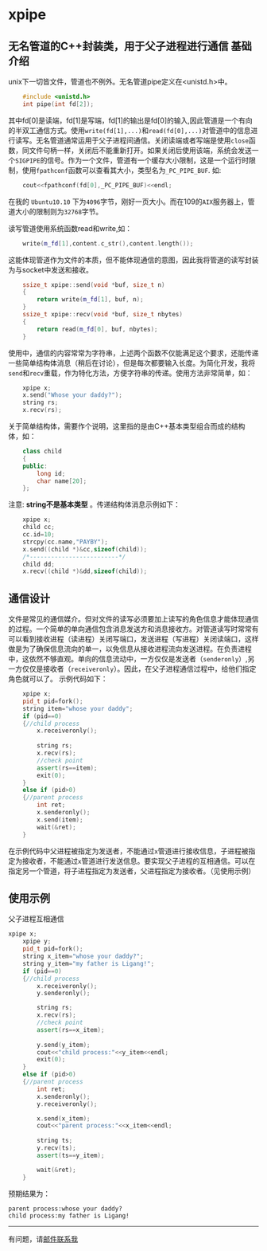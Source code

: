 xpipe
=====
**无名管道的C++封装类**，用于父子进程进行通信
基础介绍
-----



unix下一切皆文件，管道也不例外。无名管道pipe定义在<unistd.h>中。
```c++
	#include <unistd.h>
	int pipe(int fd[2]);
```
其中fd[0]是读端，fd[1]是写端，fd[1]的输出是fd[0]的输入,因此管道是一个有向的半双工通信方式。使用`write(fd[1],...)`和`read(fd[0],...)`对管道中的信息进行读写。无名管道通常运用于父子进程间通信。关闭读端或者写端是使用`close`函数，同文件句柄一样，关闭后不能重新打开。如果关闭后使用该端，系统会发送一个`SIGPIPE`的信号。作为一个文件，管道有一个缓存大小限制，这是一个运行时限制，使用`fpathconf`函数可以查看其大小，类型名为`_PC_PIPE_BUF`.
如:
```c++
	cout<<fpathconf(fd[0],_PC_PIPE_BUF)<<endl;
```
在我的 `Ubuntu10.10` 下为`4096`字节，刚好一页大小。而在109的`AIX`服务器上，管道大小的限制则为`32768`字节。

读写管道使用系统函数read和write,如：
```c++
	write(m_fd[1],content.c_str(),content.length());
```
这能体现管道作为文件的本质，但不能体现通信的意图，因此我将管道的读写封装为与socket中发送和接收。
```c++
	ssize_t xpipe::send(void *buf, size_t n)
	{
		return write(m_fd[1], buf, n);
	}
	ssize_t xpipe::recv(void *buf, size_t nbytes)
	{
		return read(m_fd[0], buf, nbytes);
	}
```
使用中，通信的内容常常为字符串，上述两个函数不仅能满足这个要求，还能传递一些简单结构体消息（稍后在讨论），但是每次都要输入长度。为简化开发，我将`send`和`recv`重载，作为特化方法，方便字符串的传递。使用方法非常简单，如：
```c++
	xpipe x;
	x.send("Whose your daddy?");
	string rs;
	x.recv(rs);
```
关于简单结构体，需要作个说明，这里指的是由C++基本类型组合而成的结构体，如：
```c++
	class child
	{
	public:
		long id;
		char name[20];
	};
```
注意: **string不是基本类型** 。传递结构体消息示例如下：
```c++
	xpipe x;
	child cc;
	cc.id=10;
	strcpy(cc.name,"PAYBY");
	x.send((child *)&cc,sizeof(child));
	/*-------------------------*/
	child dd;
	x.recv((child *)&dd,sizeof(child));	
```
通信设计
----
文件是常见的通信媒介。但对文件的读写必须要加上读写的角色信息才能体现通信的过程。一个简单的单向通信包含消息发送方和消息接收方。对管道读写时常常有可以看到接收进程（读进程）关闭写端口，发送进程（写进程）关闭读端口，这样做是为了确保信息流向的单一，以免信息从接收进程流向发送进程。在负责进程中，这依然不够直观。单向的信息流动中，一方仅仅是发送者（`senderonly`）,另一方仅仅是接收者（`receiveronly`）。因此，在父子进程通信过程中，给他们指定角色就可以了。
示例代码如下：
```c++
	xpipe x;
	pid_t pid=fork();
	string item="whose your daddy";
	if (pid==0)
	{//child process
		x.receiveronly();
		
		string rs;
		x.recv(rs);
		//check point
		assert(rs==item);
		exit(0);	
	}
	else if (pid>0)
	{//parent process
		int ret;
		x.senderonly();
		x.send(item);
		wait(&ret);
	}
```
在示例代码中父进程被指定为发送者，不能通过`x`管道进行接收信息，子进程被指定为接收者，不能通过`x`管道进行发送信息。要实现父子进程的互相通信。可以在指定另一个管道，将子进程指定为发送者，父进程指定为接收者。（见使用示例）

使用示例
----
父子进程互相通信
```c++
xpipe x;
	xpipe y;
	pid_t pid=fork();
	string x_item="whose your daddy?";
	string y_item="my father is Ligang!";
	if (pid==0)
	{//child process
		x.receiveronly();
		y.senderonly();

		string rs;
		x.recv(rs);
		//check point
		assert(rs==x_item);
		
		y.send(y_item);
		cout<<"child process:"<<y_item<<endl;
		exit(0);	
	}
	else if (pid>0)
	{//parent process
		int ret;
		x.senderonly();
		y.receiveronly();

		x.send(x_item);
		cout<<"parent process:"<<x_item<<endl;
		
		string ts;
		y.recv(ts);
		assert(ts==y_item);

		wait(&ret);
	}
```
预期结果为：
```
parent process:whose your daddy?
child process:my father is Ligang!
```

----
有问题，请[邮件联系我](chenxueyou@163.com)
